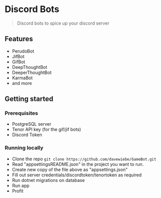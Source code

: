 # Discord Bots

> Discord bots to spice up your discord server

## Features

- PerudoBot
- JifBot
- GifBot
- DeepThoughtBot
- DeeperThoughtBot
- KarmaBot
- and more
## Getting started


### Prerequisites

- PostgreSQL server
- Tenor API key (for the gif/jif bots)
- Discord Token

### Running locally

- Clone the repo `git clone https://github.com/davewiebe/GameBot.git`
- Read "appsettingsREADME.json" in the project you want to run.
- Create new copy of the file above as "appsettings.json"
- Fill out server credentials/discordtoken/tenortoken as required
- Run dotnet migrations on database
- Run app
- Profit
